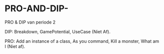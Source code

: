 # PRO-AND-DIP-
PRO & DIP van periode 2

DIP:
Breakdown,
GamePotential,
UseCase (Niet Af).

PRO:
Add an instance of a class,
As you command,
Kill a monster,
What am I (Niet af).

